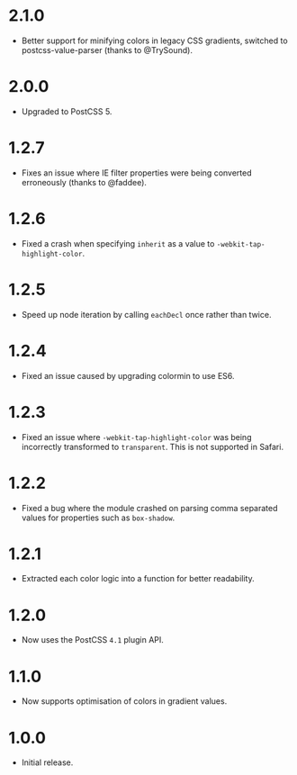 # 2.1.0

* Better support for minifying colors in legacy CSS gradients, switched to
  postcss-value-parser (thanks to @TrySound).

# 2.0.0

* Upgraded to PostCSS 5.

# 1.2.7

* Fixes an issue where IE filter properties were being converted
  erroneously (thanks to @faddee).

# 1.2.6

* Fixed a crash when specifying `inherit` as a value
  to `-webkit-tap-highlight-color`.

# 1.2.5

* Speed up node iteration by calling `eachDecl` once rather than twice.

# 1.2.4

* Fixed an issue caused by upgrading colormin to use ES6.

# 1.2.3

* Fixed an issue where `-webkit-tap-highlight-color` was being incorrectly
  transformed to `transparent`. This is not supported in Safari.

# 1.2.2

* Fixed a bug where the module crashed on parsing comma separated values for
  properties such as `box-shadow`.

# 1.2.1

* Extracted each color logic into a function for better readability.

# 1.2.0

* Now uses the PostCSS `4.1` plugin API.

# 1.1.0

* Now supports optimisation of colors in gradient values.

# 1.0.0

* Initial release.
